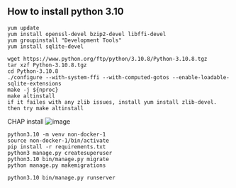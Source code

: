 ## How to install python 3.10 

```
yum update
yum install openssl-devel bzip2-devel libffi-devel
yum groupinstall "Development Tools"
yum install sqlite-devel

wget https://www.python.org/ftp/python/3.10.8/Python-3.10.8.tgz 
tar xzf Python-3.10.8.tgz 
cd Python-3.10.8
./configure --with-system-ffi --with-computed-gotos --enable-loadable-sqlite-extensions
make -j ${nproc}
make altinstall
if it failes with any zlib issues, install yum install zlib-devel.
then try make altinstall
```
CHAP install
![image](https://github.com/jniranjanreddy/linux/assets/83489863/33233edc-2259-446c-a968-6915c59ec95b)

```
python3.10 -m venv non-docker-1
source non-docker-1/bin/activate
pip install -r requirements.txt
python3 manage.py createsuperuser
python3.10 bin/manage.py migrate
python manage.py makemigrations

python3.10 bin/manage.py runserver
```
